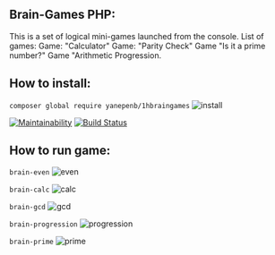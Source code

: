 ## Brain-Games PHP:
This is a set of logical mini-games launched from the console. List of games: Game: "Calculator" Game: "Parity Check" Game "Is it a prime number?" Game "Arithmetic Progression.
## **How to install:**

```composer global require yanepenb/1hbraingames``` ![install](https://imgur.com/LzvuqhO)

[![Maintainability](https://api.codeclimate.com/v1/badges/6469dd41999438719ea4/maintainability)](https://codeclimate.com/github/yanepenb/project-lvl1-s482/maintainability)
[![Build Status](https://travis-ci.org/yanepenb/project-lvl1-s482.svg?branch=master)](https://travis-ci.org/yanepenb/project-lvl1-s482)

## **How to run game:**
```brain-even``` ![even](https://imgur.com/STLmWpT)

```brain-calc``` ![calc](https://imgur.com/M3UMyCj)

```brain-gcd``` ![gcd](https://imgur.com/coqdgsa)

```brain-progression``` ![progression](https://imgur.com/Q39w0DY)

```brain-prime``` ![prime](https://imgur.com/m4MPe2Q)
